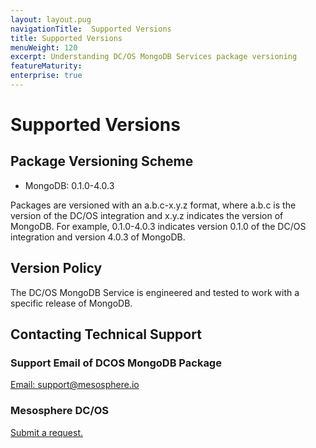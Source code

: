```yaml
---
layout: layout.pug
navigationTitle:  Supported Versions
title: Supported Versions
menuWeight: 120
excerpt: Understanding DC/OS MongoDB Services package versioning
featureMaturity:
enterprise: true
---
```


# Supported Versions

## Package Versioning Scheme

- MongoDB: 0.1.0-4.0.3

Packages are versioned with an a.b.c-x.y.z format, where a.b.c is the version of the DC/OS integration and x.y.z indicates the version of MongoDB. For example, 0.1.0-4.0.3 indicates version 0.1.0 of the DC/OS integration and version 4.0.3 of MongoDB.

## Version Policy

The DC/OS MongoDB Service is engineered and tested to work with a specific release of MongoDB.

## Contacting Technical Support

### Support Email of DCOS MongoDB Package

[Email: support@mesosphere.io](mailto:support@mesosphere.io)

### Mesosphere DC/OS

[Submit a request.](https://support.mesosphere.com/hc/en-us/requests/new)
